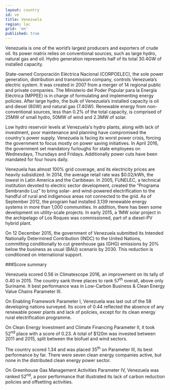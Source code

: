 ```yaml
---
layout: country
id: ve
title: Venezuela
region: lac
grid: 'on'
published: true
---
```


Venezuela is one of the world’s largest producers and exporters of crude oil. Its power matrix relies on conventional sources, such as large hydro, natural gas and oil. Hydro generation represents half of its total 30.4GW of installed capacity.

State-owned Corporación Eléctrica Nacional (CORPOELEC), the sole power generation, distribution and transmission company, controls Venezuela’s electric system. It was created in 2007 from a merger of 14 regional public and private companies. The Ministerio del Poder Popular para la Energía Eléctrica (MPPEE) is in charge of formulating and implementing energy policies. After large hydro, the bulk of Venezuela’s installed capacity is oil and diesel (8GW) and natural gas (7.4GW). Renewable energy from non-conventional sources, less than 0.2% of the total capacity, is comprised of 25MW of small hydro, 50MW of wind and 2.3MW of solar.

Low hydro reservoir levels at Venezuela's hydro plants, along with lack of investment, poor maintenance and planning have compromised the country's power supply. Venezuela is facing its worst power crisis, forcing the government to focus mostly on power saving initiatives. In April 2016, the government set mandatory furloughs for state employees on Wednesdays, Thursdays and Fridays. Additionally power cuts have been mandated for four hours daily.

Venezuela has almost 100% grid coverage, and its electricity prices are heavily subsidized. In 2014, the average retail rate was $0.02/kWh, the lowest in Latin America and the Caribbean. In 2005, FUNELEC, a technical institution devoted to electric sector development, created the “Programa Sembrando Luz” to bring solar- and wind-powered electrification to the handful of rural and indigenous areas not connected to the grid. As of September 2012, the program had installed 3,139 renewable energy systems in more than 1,000 communities. In addition, there has been some development on utility-scale projects. In early 2015, a 1MW solar project in the archipelago of Los Roques was commissioned, part of a diesel-PV hybrid plant.

On 12 December 2015, the government of Venezuela submitted its Intended Nationally Determined Contribution (INDC) to the United Nations, committing conditionally to cut greenhouse gas (GHG) emissions by 20% below the business as usual (BAU) scenario by 2030. This reduction is conditioned on international support.


###Score summary

Venezuela scored 0.56 in Climatescope 2016, an improvement on its tally of 0.40 in 2015. The country sank three places to rank 57<sup>th</sup> overall, above only Suriname. It best performance was in Low-Carbon Business & Clean Energy Value Chains Parameter III.

On Enabling Framework Parameter I, Venezuela was last out of the 58 developing nations surveyed. Its score of 0.44 reflected the absence of any renewable power plants and lack of policies, except for its clean energy rural electrification programme.

On Clean Energy Investment and Climate Financing Parameter II, it took 52<sup>nd</sup> place with a score of 0.23. A total of $120m was invested between 2011 and 2015, split between the biofuel and wind sectors.

The country scored 1.34 and was placed 35<sup>th</sup> on Parameter III, its best performance by far. There were seven clean energy companies active, but none in the distributed clean energy power sector.
 
On Greenhouse Gas Management Activities Parameter IV, Venezuela was ranked 52<sup>nd</sup>, a poor performance that illustrated its lack of carbon reduction policies and offsetting activities.
